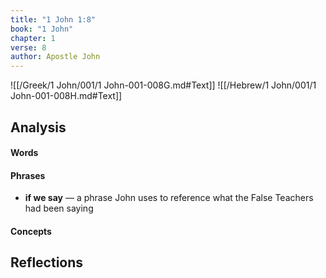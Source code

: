 ```yaml
---
title: "1 John 1:8"
book: "1 John"
chapter: 1
verse: 8
author: Apostle John
---
```

![[/Greek/1 John/001/1 John-001-008G.md#Text]]
![[/Hebrew/1 John/001/1 John-001-008H.md#Text]]

## Analysis

#### Words

#### Phrases
- **if we say** — a phrase John uses to reference what the False Teachers had been saying

#### Concepts

## Reflections
